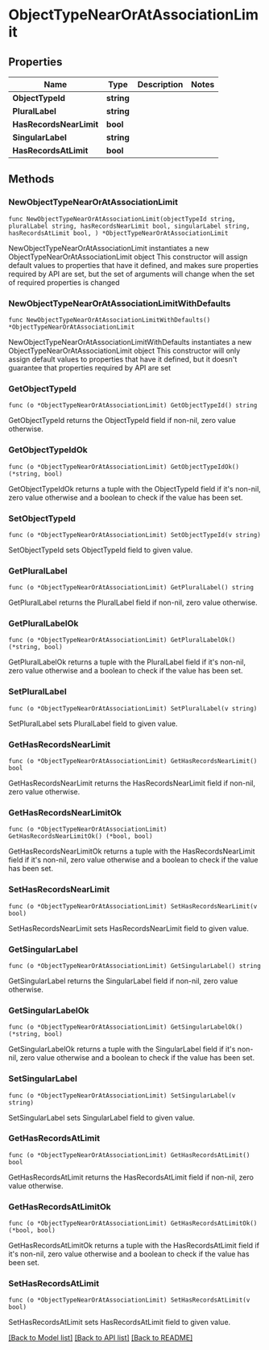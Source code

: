 # ObjectTypeNearOrAtAssociationLimit

## Properties

Name | Type | Description | Notes
------------ | ------------- | ------------- | -------------
**ObjectTypeId** | **string** |  | 
**PluralLabel** | **string** |  | 
**HasRecordsNearLimit** | **bool** |  | 
**SingularLabel** | **string** |  | 
**HasRecordsAtLimit** | **bool** |  | 

## Methods

### NewObjectTypeNearOrAtAssociationLimit

`func NewObjectTypeNearOrAtAssociationLimit(objectTypeId string, pluralLabel string, hasRecordsNearLimit bool, singularLabel string, hasRecordsAtLimit bool, ) *ObjectTypeNearOrAtAssociationLimit`

NewObjectTypeNearOrAtAssociationLimit instantiates a new ObjectTypeNearOrAtAssociationLimit object
This constructor will assign default values to properties that have it defined,
and makes sure properties required by API are set, but the set of arguments
will change when the set of required properties is changed

### NewObjectTypeNearOrAtAssociationLimitWithDefaults

`func NewObjectTypeNearOrAtAssociationLimitWithDefaults() *ObjectTypeNearOrAtAssociationLimit`

NewObjectTypeNearOrAtAssociationLimitWithDefaults instantiates a new ObjectTypeNearOrAtAssociationLimit object
This constructor will only assign default values to properties that have it defined,
but it doesn't guarantee that properties required by API are set

### GetObjectTypeId

`func (o *ObjectTypeNearOrAtAssociationLimit) GetObjectTypeId() string`

GetObjectTypeId returns the ObjectTypeId field if non-nil, zero value otherwise.

### GetObjectTypeIdOk

`func (o *ObjectTypeNearOrAtAssociationLimit) GetObjectTypeIdOk() (*string, bool)`

GetObjectTypeIdOk returns a tuple with the ObjectTypeId field if it's non-nil, zero value otherwise
and a boolean to check if the value has been set.

### SetObjectTypeId

`func (o *ObjectTypeNearOrAtAssociationLimit) SetObjectTypeId(v string)`

SetObjectTypeId sets ObjectTypeId field to given value.


### GetPluralLabel

`func (o *ObjectTypeNearOrAtAssociationLimit) GetPluralLabel() string`

GetPluralLabel returns the PluralLabel field if non-nil, zero value otherwise.

### GetPluralLabelOk

`func (o *ObjectTypeNearOrAtAssociationLimit) GetPluralLabelOk() (*string, bool)`

GetPluralLabelOk returns a tuple with the PluralLabel field if it's non-nil, zero value otherwise
and a boolean to check if the value has been set.

### SetPluralLabel

`func (o *ObjectTypeNearOrAtAssociationLimit) SetPluralLabel(v string)`

SetPluralLabel sets PluralLabel field to given value.


### GetHasRecordsNearLimit

`func (o *ObjectTypeNearOrAtAssociationLimit) GetHasRecordsNearLimit() bool`

GetHasRecordsNearLimit returns the HasRecordsNearLimit field if non-nil, zero value otherwise.

### GetHasRecordsNearLimitOk

`func (o *ObjectTypeNearOrAtAssociationLimit) GetHasRecordsNearLimitOk() (*bool, bool)`

GetHasRecordsNearLimitOk returns a tuple with the HasRecordsNearLimit field if it's non-nil, zero value otherwise
and a boolean to check if the value has been set.

### SetHasRecordsNearLimit

`func (o *ObjectTypeNearOrAtAssociationLimit) SetHasRecordsNearLimit(v bool)`

SetHasRecordsNearLimit sets HasRecordsNearLimit field to given value.


### GetSingularLabel

`func (o *ObjectTypeNearOrAtAssociationLimit) GetSingularLabel() string`

GetSingularLabel returns the SingularLabel field if non-nil, zero value otherwise.

### GetSingularLabelOk

`func (o *ObjectTypeNearOrAtAssociationLimit) GetSingularLabelOk() (*string, bool)`

GetSingularLabelOk returns a tuple with the SingularLabel field if it's non-nil, zero value otherwise
and a boolean to check if the value has been set.

### SetSingularLabel

`func (o *ObjectTypeNearOrAtAssociationLimit) SetSingularLabel(v string)`

SetSingularLabel sets SingularLabel field to given value.


### GetHasRecordsAtLimit

`func (o *ObjectTypeNearOrAtAssociationLimit) GetHasRecordsAtLimit() bool`

GetHasRecordsAtLimit returns the HasRecordsAtLimit field if non-nil, zero value otherwise.

### GetHasRecordsAtLimitOk

`func (o *ObjectTypeNearOrAtAssociationLimit) GetHasRecordsAtLimitOk() (*bool, bool)`

GetHasRecordsAtLimitOk returns a tuple with the HasRecordsAtLimit field if it's non-nil, zero value otherwise
and a boolean to check if the value has been set.

### SetHasRecordsAtLimit

`func (o *ObjectTypeNearOrAtAssociationLimit) SetHasRecordsAtLimit(v bool)`

SetHasRecordsAtLimit sets HasRecordsAtLimit field to given value.



[[Back to Model list]](../README.md#documentation-for-models) [[Back to API list]](../README.md#documentation-for-api-endpoints) [[Back to README]](../README.md)



